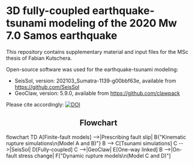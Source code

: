 # 3D fully-coupled earthquake-tsunami modeling of the 2020 Mw 7.0 Samos earthquake

This repository contains supplementary material and input files for the MSc thesis of Fabian Kutschera.

Open-source software was used for the earthquake-tsunami modeling:

- SeisSol, version: 202103_Sumatra-1139-g00bbf63e, available from https://github.com/SeisSol
- GeoClaw, version: 5.9.0, available from https://github.com/clawpack

Please cite accordingly: [![DOI](https://zenodo.org/badge/DOI/10.5281/zenodo.7760418.svg)](https://doi.org/10.5281/zenodo.7760418)

<center> <h2>Flowchart</h2> </center>
flowchart TD
    A[Finite-fault models] -->|Prescribing fault slip| B{"Kinematic rupture simulations\n(Model A and B)"}
    B --> C[Tsunami simulations]
    C -->|SeisSol| D[Fully-coupled]
    C -->|GeoClaw| E[One-way linked]
    B -->|On-fault stress change| F["Dynamic rupture models\n(Model C and D)"]
